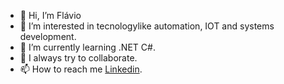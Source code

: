 - 👋 Hi, I’m Flávio
- 👀 I’m interested in tecnologylike automation, IOT and systems development.
- 🌱 I’m currently learning .NET C#.
- 💞️ I always try to collaborate.
- 📫 How to reach me [Linkedin](https://www.linkedin.com/in/flaviotheprogrammer/).
<!--- [TADS](http://sites.riogrande.ifrs.edu.br/arquivos/1810497/tads.png)--->

<!---
starter47/starter47 is a ✨ special ✨ repository because its `README.md` (this file) appears on your GitHub profile.
You can click the Preview link to take a look at your changes.
--->
